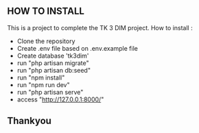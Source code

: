 ## HOW TO INSTALL

This is a project to complete the TK 3 DIM project. How to install :

- Clone the repository
- Create .env file based on .env.example file
- Create database 'tk3dim'
- run "php artisan migrate"
- run "php artisan db:seed"
- run "npm install"
- run "npm run dev"
- run "php artisan serve"
- access "http://127.0.0.1:8000/"

## Thankyou